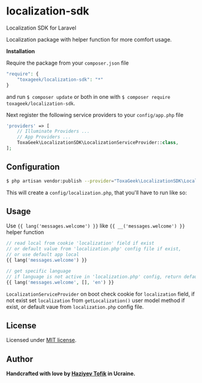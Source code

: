 # localization-sdk

Localization SDK for Laravel

Localization package with helper function for more comfort usage.

**Installation**

Require the package from your `composer.json` file


```php
"require": {
	"toxageek/localization-sdk": "*"
}
```

and run `$ composer update` or both in one with `$ composer require toxageek/localization-sdk`.

Next register the following service providers to your `config/app.php` file

```php
'providers' => [
    // Illuminate Providers ...
    // App Providers ...
    ToxaGeek\LocalizationSDK\LocalizationServiceProvider::class,
];
```

## Configuration

```bash
$ php artisan vendor:publish --provider="ToxaGeek\LocalizationSDK\LocalizationServiceProvider"
```

This will create a `config/localization.php`, that you'll have to run like so:

## Usage

Use `{{ lang('messages.welcome') }}` like `{{ __('messages.welcome') }}` helper function

```php
// read local from cookie 'localization' field if exist
// or default value from 'localization.php' config file if exist,
// or use default app local
{{ lang('messages.welcome') }}

// get specific language
// if language is not active in 'localization.php' config, return default value
{{ lang('messages.welcome', [], 'en') }}
```

`LocalizationServiceProvider` on boot check cookie for `localization` field, if not exist
set `localization` from `getLocalization()` user model method if exist, or default vaue from 
`localization.php` config file.

## License

Licensed under [MIT license](http://opensource.org/licenses/MIT).

## Author

**Handcrafted with love by [Haziyev Tofik](https://www.instagram.com/toxageek) in Ucraine.**
